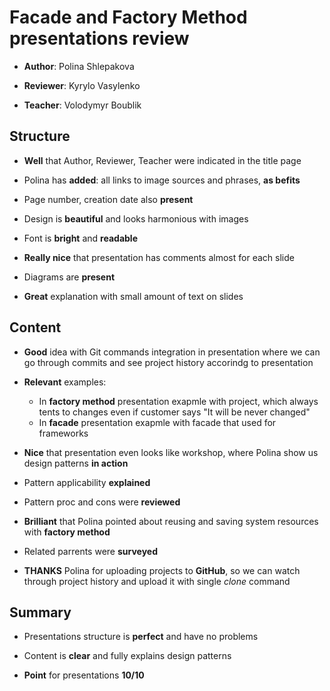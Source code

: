 # Facade and Factory Method presentations review

- **Author**: Polina Shlepakova

- **Reviewer**: Kyrylo Vasylenko

- **Teacher**: Volodymyr Boublik

## Structure

- **Well** that Author, Reviewer, Teacher were indicated in the title page

- Polina has **added**: all links to image sources and phrases, **as befits**

- Page number, creation date also **present**

- Design is **beautiful** and looks harmonious with images

- Font is **bright** and **readable**

- **Really nice** that presentation has comments almost for each slide

- Diagrams are **present**

- **Great** explanation with small amount of text on slides

## Content

- **Good** idea with Git commands integration in presentation where we can go through commits and see project history accorindg to presentation

- **Relevant** examples:
  - In **factory method** presentation exapmle with project, which always tents to changes even if customer says "It will be never changed"
  - In **facade** presentation exapmle with facade that used for frameworks

- **Nice** that presentation even looks like workshop, where Polina show us design patterns **in action**

- Pattern applicability **explained**

- Pattern proc and cons were **reviewed**

- **Brilliant** that Polina pointed about reusing and saving system resources with **factory method**

- Related parrents were **surveyed**

- **THANKS** Polina for uploading projects to **GitHub**, so we can watch through project history and upload it with single *clone* command

## Summary

- Presentations structure is **perfect** and have no problems

- Content is **clear** and fully explains design patterns

- **Point** for presentations **10/10**